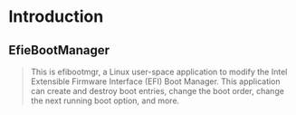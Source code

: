 Introduction
==

## EfieBootManager

> This is efibootmgr, a Linux user-space application to modify the Intel Extensible Firmware Interface (EFI) Boot Manager.  This application can create and destroy boot entries, change the boot order, change
the next running boot option, and more.
